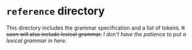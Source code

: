 # `reference` directory

This directory includes the grammar specification and a list of tokens. ~~It soon will also include lexical grammar.~~ *I don't have the patience to put a lexical grammar in here.*
